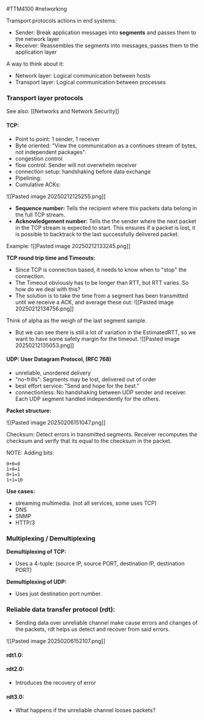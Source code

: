 #TTM4100 #networking 


Transport protocols actions in end systems:
- Sender: Break application messages into **segments** and passes them to the network layer 
- Receiver: Reassembles the segments into messages, passes them to the application layer 


A way to think about it:
- Network layer: Logical communication between hosts 
- Transport layer: Logical communication between processes 


### Transport layer protocols
See also: [[Networks and Network Security]]

#### TCP:
- Point to point: 1 sender, 1 receiver 
- Byte oriented: "View the communication as a continues stream of bytes, not independent packages". 
- congestion control
- flow control: Sender will not overwhelm receiver 
- connection setup: handshaking before data exchange 
- Pipelining: 
- Cumulative ACKs:

![[Pasted image 20250212125255.png]]


- **Sequence number:** Tells the recipient where this packets data belong in the full TCP stream.  
- **Acknowledgement number:** Tells the the sender where the next packet in the TCP stream is expected to start. This ensures if a packet is lost, it is possible to backtrack to the last successfully delivered packet. 

Example:
![[Pasted image 20250212133245.png]]


**TCP round trip time and Timeouts:**
- Since TCP is connection based, it needs to know when to "stop" the connection. 
- The Timeout obviously has to be longer than RTT, but RTT varies. So how do we deal with this? 
- The solution is to take the time from a segment has been transmitted until we receive a ACK, and average these out:
![[Pasted image 20250212134756.png]]

Think of alpha as the weigh of the last segment sample.  

- But we can see there is still a lot of variation in the EstimatedRTT, so we want to have some safety margin for the timeout. 
![[Pasted image 20250212135053.png]]



#### UDP: User Datagram Protocol, (RFC 768)
- unreliable, unordered delivery 
- "no-frills": Segments may be lost, delivered out of order  
- best effort service: "Send and hope for the best."
- connectionless: No handshaking between UDP sender and receiver. Each UDP segment handled independently for the others. 

**Packet structure:**

![[Pasted image 20250206151047.png]]

Checksum: Detect errors in transmitted segments.  Receiver recomputes the checksum and verify that its equal to the checksum in the packet. 

NOTE: Adding bits:
```
0+0=0
1+0=1
0+1=1
1+1=10
```

**Use cases:**
- streaming multimedia. (not all services, some uses TCP)
- DNS
- SNMP
- HTTP/3 


### Multiplexing / Demultiplexing 

**Demultiplexing of TCP:**
- Uses a 4-tuple: (source IP, source PORT,  destination IP, destination PORT) 

**Demultiplexing of UDP:**
- Uses just destination port number. 


### Reliable data transfer protocol (rdt):

- Sending data over unreliable channel make cause errors and changes of the packets, rdt helps us detect and recover from said errors. 




![[Pasted image 20250206152107.png]]

#### rdt1.0:
#### rdt2.0:
- Introduces the recovery of error

#### rdt3.0:
- What happens if the unreliable channel looses packets? 


